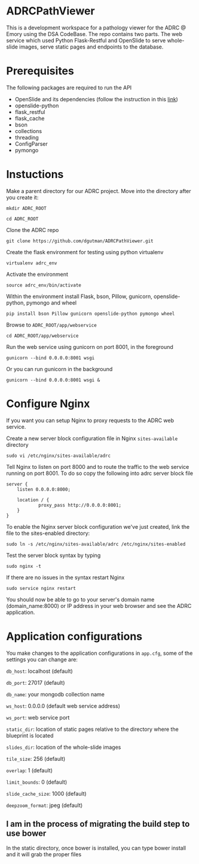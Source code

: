 ADRCPathViewer
=====================
This is a development workspace for a pathology viewer for the ADRC @ Emory using the DSA CodeBase. The repo contains two parts. The web service which used Python Flask-Restful and OpenSlide to serve whole-slide images, serve static pages and endpoints to the database.

Prerequisites
=====================
The following packages are required to run the API

* OpenSlide and its dependencies (follow the instruction in this [link](https://github.com/DigitalSlideArchive/digital_slide_archive/wiki/VIPS-and-OpenSlide-Installation))
* openslide-python
* flask_restful
* flask_cache
* bson
* collections
* threading
* ConfigParser
* pymongo

Instuctions
=====================
Make a parent directory for our ADRC project. Move into the directory after you create it:

    mkdir ADRC_ROOT

    cd ADRC_ROOT

Clone the ADRC repo

    git clone https://github.com/dgutman/ADRCPathViewer.git

Create the flask environment for testing using python virtualenv

    virtualenv adrc_env

Activate the environment

    source adrc_env/bin/activate

Within the environment install Flask, bson, Pillow, gunicorn, openslide-python, pymongo and wheel

    pip install bson Pillow gunicorn openslide-python pymongo wheel

Browse to `ADRC_ROOT/app/webservice`

    cd ADRC_ROOT/app/webservice

Run the web service using gunicorn on port 8001, in the foreground

    gunicorn --bind 0.0.0.0:8001 wsgi

Or you can run gunicorn in the background

    gunicorn --bind 0.0.0.0:8001 wsgi &

Configure Nginx
==========================
If you want you can setup Nginx to proxy requests to the ADRC web service.

Create a new server block configuration file in Nginx `sites-available` directory

    sudo vi /etc/nginx/sites-available/adrc

Tell Nginx to listen on port 8000 and to route the traffic to the web service running on port 8001. To do so copy the following into adrc server block file

    server {
        listen 0.0.0.0:8000;

        location / {
                proxy_pass http://0.0.0.0:8001;
        }
    }

To enable the Nginx server block configuration we've just created, link the file to the sites-enabled directory:

    sudo ln -s /etc/nginx/sites-available/adrc /etc/nginx/sites-enabled

Test the server block syntax by typing

    sudo nginx -t

If there are no issues in the syntax restart Nginx

    sudo service nginx restart

You should now be able to go to your server's domain name (domain_name:8000) or IP address in your web browser and see the ADRC application.

Application configurations
===========================
You make changes to the application configurations in `app.cfg`, some of the settings you can change are:

`db_host`: localhost (default)

`db_port`: 27017 (default)

`db_name`: your mongodb collection name

`ws_host`: 0.0.0.0 (default web service address)

`ws_port`: web service port

`static_dir`: location of static pages relative to the directory where the blueprint is located

`slides_dir`: location of the whole-slide images

`tile_size`: 256 (default)

`overlap`: 1 (default)

`limit_bounds`: 0 (default)

`slide_cache_size`: 1000 (default)

`deepzoom_format`: jpeg (default)





## I am in the process of migrating the build step to use bower
In the static directory, once bower is installed, you can type bower install and it will grab the proper files
